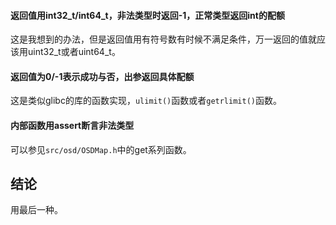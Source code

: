 #### 返回值用int32_t/int64_t，非法类型时返回-1，正常类型返回int的配额
这是我想到的办法，但是返回值用有符号数有时候不满足条件，万一返回的值就应该用uint32_t或者uint64_t。

#### 返回值为0/-1表示成功与否，出参返回具体配额
这是类似glibc的库的函数实现，`ulimit()`函数或者`getrlimit()`函数。

#### 内部函数用assert断言非法类型
可以参见`src/osd/OSDMap.h`中的get系列函数。

## 结论
用最后一种。
